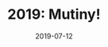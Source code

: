---
layout: inner
position: right
title: '2019: Mutiny!'
date: 2019-07-12
categories: posts
tags: Unity GodGame AI NodeCanvas BehaviourTrees C# 3D
team_size: 2
contribution_url: 'nAn'
contribution:
 - Water Shader & Night/Day cycle
 - Full UI design and implementation
 - Music and sound effects design, composition, and integration
 - Behaviour trees documentation
 - Game Loop logic

featured_image: '/img/posts/fantasy_brawl.gif'
project_link: 'https://ch0m5.github.io/Mutiny/'
button_icon: 'flask'
button_text: 'Visit Project'
lead_text: 'Mutiny! is a god game in which you manage the security and logistics of a ship that is carrying prisoners. Make sure all the personnel and prisoners have their basic needs covered and frustrate any escape attempt!'
---